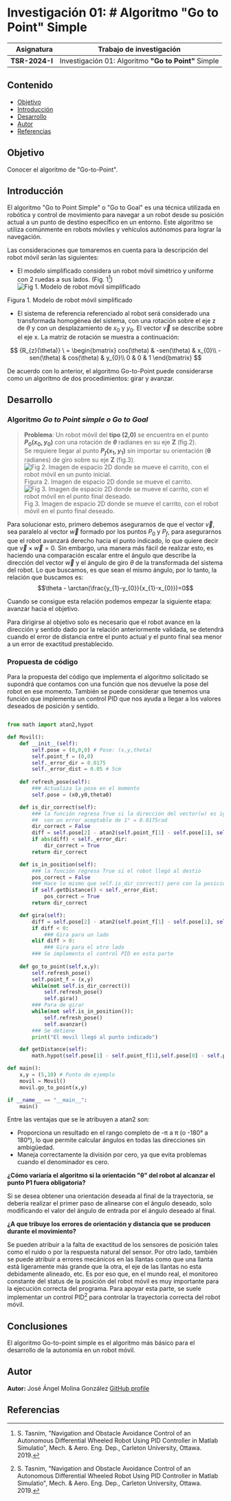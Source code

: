 # Investigación 01: # Algoritmo "Go to Point" Simple

|Asignatura|Trabajo de investigación|
| ------:| ----------- |
| **TSR-2024-I** | Investigación 01: Algoritmo **"Go to Point"** Simple|

## Contenido

- [Objetivo](##objetivo)
- [Introducción](##introduccion)
- [Desarrollo](##desarrollo)
- [Autor](#autor)
- [Referencias](#referencias)

## Objetivo

Conocer el algoritmo de "Go-to-Point".

## Introducción

El algoritmo "Go to Point Simple" o "Go to Goal" es una técnica utilizada en robótica y control de movimiento para navegar a un robot desde su posición actual a un punto de destino específico en un entorno. Este algoritmo se utiliza comúnmente en robots móviles y vehículos autónomos para lograr la navegación.

Las consideraciones que tomaremos en cuenta para la descripción del robot móvil serán las siguientes:

- El modelo simplificado considera un robot móvil simétrico y uniforme con 2 ruedas a sus lados. (Fig. 1[^PID])
![Fig 1. Modelo de robot móvil simplificado](https://github.com/AngMolGo/TSR-2024-1/blob/main/Tareas/Investigacion-1-Algorithm-Go-To-Goal/Multimedia/modelo_carro_turtlebot3.png)

Figura 1. Modelo de robot móvil simplificado

- El sistema de referencia referenciado al robot será considerado una transformada homogénea del sistema, con una rotación sobre el eje z de $\theta$ y con un desplazamiento de $x_{0}$ y $y_{0}$. El vector $\vec{v}$ se describe sobre el eje x. La matriz de rotación se muestra a continuación:

$$
{R_{z}(\theta)} \ = \begin{bmatrix}
cos(\theta) & -sen(\theta) & x_{0}\\
-sen(\theta) & cos(\theta) & y_{0}\\
0 & 0 & 1
\end{bmatrix}
$$
 
De acuerdo con lo anterior, el algoritmo Go-to-Point puede considerarse como un algoritmo de dos procedimientos: girar y avanzar.

## Desarrollo

### Algoritmo **_Go to Point simple o Go to Goal_**

>**Problema**: Un robot móvil del **tipo (2,0)** se encuentra en el punto **$P_{0}(x_{0}, y_{0})$** con una rotación de **$\theta$** radianes en su eje **Z** (fig.2).  
Se requiere llegar al punto **$P_{f}(x_{1}, y_{1})$** sin importar su orientación (**θ** radianes) de giro sobre su eje **Z** (fig.3).
![Fig 2. Imagen de espacio 2D donde se mueve el carrito, con el robot móvil en un punto inicial.](https://github.com/AngMolGo/TSR-2024-1/blob/main/Tareas/Investigacion-1-Algorithm-Go-To-Goal/Multimedia/Figura1.jpg)
>Figura 2. Imagen de espacio 2D donde se mueve el carrito.
![Fig 3. Imagen de espacio 2D donde se mueve el carrito, con el robot móvil en el punto final deseado.](https://github.com/AngMolGo/TSR-2024-1/blob/main/Tareas/Investigacion-1-Algorithm-Go-To-Goal/Multimedia/Figura2.jpg)
>Fig 3. Imagen de espacio 2D donde se mueve el carrito, con el robot móvil en el punto final deseado.

Para solucionar esto, primero debemos asegurarnos de que el vector $\vec{v}$, sea paralelo al vector $\vec{w}$ formado por los puntos $P_{0}$ y $P_{f}$, para asegurarnos que el robot avanzará derecho  hacia el punto indicado, lo que quiere decir que $\vec{v} \times \vec{w} = 0$. 
Sin embargo, una manera más fácil de realizar esto, es haciendo una comparación escalar entre el ángulo que describe la dirección del vector $\vec{w}$ y el ángulo de giro $\theta$ de la transformada del sistema del robot. Lo que buscamos, es que sean el mismo ángulo, por lo tanto, la relación que buscamos es:
$$\theta - \arctan(\frac{y_{1}-y_{0}}{x_{1}-x_{0}})=0$$

Cuando se consigue esta relación podemos empezar la siguiente etapa: avanzar hacia el objetivo. 

Para dirigirse al objetivo solo es necesario que el robot avance en la dirección y sentido dado por la relación anteriormente validada, se detendrá cuando el error de distancia entre el punto actual y el punto final sea menor a un error de exactitud prestablecido.

### Propuesta de código

Para la propuesta del código que implementa el algoritmo solicitado se supondrá que contamos con una función que nos devuelve la pose del robot en ese momento.
También se puede considerar que tenemos una función que implementa un control PID que nos ayuda a llegar a los valores deseados de posición y sentido.

``` python

from math import atan2,hypot

def Movil():
	def __init__(self):
		self.pose = (0,0,0) # Pose: (x,y,theta)
		self.point_f = (0,0)
		self._error_dir = 0.0175
		self._error_dist = 0.05 # 5cm
		
	def refresh_pose(self):
		### Actualiza la pose en el momento
		self.pose = (x0,y0,theta0)

	def is_dir_correct(self):
		### la función regresa True si la dirección del vector(w) es igual al ángulo de rotación
		##  con un error aceptable de 1° = 0.0175rad
		dir_correct = False
		diff = self.pose[2] - atan2(self.point_f[1] - self.pose[1], self.point_f[0] - self.pose[0])
		if abs(diff) < self._error_dir:
			dir_correct = True
		return dir_correct

	def is_in_position(self):
		### la función regresa True si el robot llegó al destio
		pos_correct = False
		### Hace lo mismo que self.is_dir_correct()	pero con la posición. Igualmente implementaría un control PID.
		if self.getDistance() < self._error_dist;
			pos_correct = True
		return dir_correct

	def gira(self):
		diff = self.pose[2] - atan2(self.point_f[1] - self.pose[1], self.point_f[0] - self.pose[0])
		if diff < 0:
			### Gira para un lado
		elif diff > 0:
			### Gira para el otro lado
		### Se implementa el control PID en esta parte
		
	def go_to_point(self,x,y):
		self.refresh_pose()
		self.point_f = (x,y)
		while(not self.is_dir_correct())
			self.refresh_pose()
			self.gira()
		### Para de girar
		while(not self.is_in_position()):
			self.refresh_pose()
			self.avanzar()
		### Se detiene
		print("El movil llegó al punto indicado")

	def getDistance(self):
		math.hypot(self.pose[1] - self.point_f[1],self.pose[0] - self.point_f[0] )

def main():
	x,y = (5,10) # Punto de ejemplo
	movil = Movil()
	movil.go_to_point(x,y)

if __name__ == "__main__":
	main()
```

Entre las ventajas que se le atribuyen a atan2 son:
- Proporciona un resultado en el rango completo de -π a π (o -180° a 180°), lo que permite calcular ángulos en todas las direcciones sin ambigüedad.
- Maneja correctamente la división por cero, ya que evita problemas cuando el denominador es cero.


**¿Cómo variaría el algoritmo si la orientación **"θ"** del robot al alcanzar el punto P1 fuera obligatoria?**

Si se desea obtener una orientación deseada al final de la trayectoria, se debería realizar el primer paso de alinearse con el ángulo deseado, solo modificando el valor del ángulo de entrada por el ángulo deseado al final.

**¿A que tribuye los errores de orientación y distancia que se producen durante el movimiento?**

Se pueden atribuir a la falta de exactitud de los sensores de posición tales como el ruido o por la respuesta natural del sensor. Por otro lado, también se puede atribuir a errores mecánicos en las llantas como que una llanta está ligeramente más grande que la otra, el eje de las llantas no esta debidamente alineado, etc.
Es por eso que, en el mundo real, el monitoreo constante del status de la posición del robot móvil es muy importante para la ejecución correcta del programa. Para apoyar esta parte, se suele implementar un control PID[^PID] para controlar la trayectoria correcta del robot móvil.

## Conclusiones

El algoritmo Go-to-point simple es el algoritmo más básico para el desarrollo de la autonomía en un robot móvil. 

## Autor

**Autor:** José Ángel Molina González [GitHub profile](https://github.com/AngMolGo)

## Referencias

 [^PID]:  S. Tasnim, "Navigation and Obstacle Avoidance Control of an Autonomous Differential Wheeled Robot Using PID Controller in Matlab Simulatio", Mech. & Aero. Eng. Dep., Carleton University, Ottawa. 2019.
